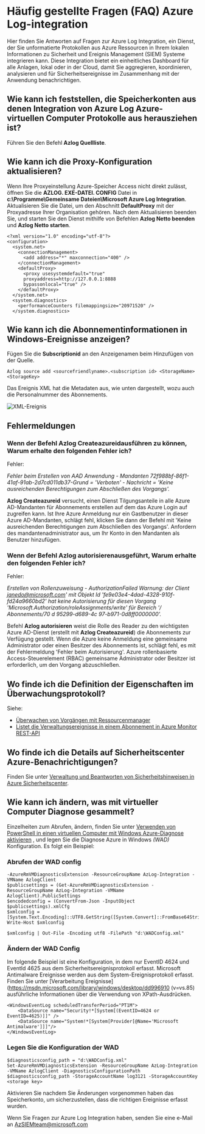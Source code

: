 <properties
   pageTitle="Häufig gestellte Fragen zur Azure Log-Integration | Microsoft Azure"
   description="Hier finden Sie Antworten auf Fragen zur Azure Log Integration."
   services="security"
   documentationCenter="na"
   authors="TomShinder"
   manager="MBaldwin"
   editor="TerryLanfear"/>

<tags
   ms.service="security"
   ms.devlang="na"
   ms.topic="article"
   ms.tgt_pltfrm="na"
   ms.workload="na"
   ms.date="08/23/2016"
   ms.author="TomSh"/>

# <a name="azure-log-integration-frequently-asked-questions-faq"></a>Häufig gestellte Fragen (FAQ) Azure Log-integration

Hier finden Sie Antworten auf Fragen zur Azure Log Integration, ein Dienst, der Sie unformatierte Protokollen aus Azure Ressourcen in Ihrem lokalen Informationen zu Sicherheit und Ereignis Management (SIEM) Systeme integrieren kann. Diese Integration bietet ein einheitliches Dashboard für alle Anlagen, lokal oder in der Cloud, damit Sie aggregieren, koordinieren, analysieren und für Sicherheitsereignisse im Zusammenhang mit der Anwendung benachrichtigen.

## <a name="how-can-i-see-the-storage-accounts-from-which-azure-log-integration-is-pulling-azure-vm-logs-from"></a>Wie kann ich feststellen, die Speicherkonten aus denen Integration von Azure Log Azure-virtuellen Computer Protokolle aus herausziehen ist?

Führen Sie den Befehl **Azlog Quellliste**.

## <a name="how-can-i-update-the-proxy-configuration"></a>Wie kann ich die Proxy-Konfiguration aktualisieren?

Wenn Ihre Proxyeinstellung Azure-Speicher Access nicht direkt zulässt, öffnen Sie die **AZLOG. EXE-DATEI. CONFIG** Datei in **c:\Programme\Gemeinsame Dateien\Microsoft Azure Log Integration**. Aktualisieren Sie die Datei, um den Abschnitt **DefaultProxy** mit der Proxyadresse Ihrer Organisation gehören. Nach dem Aktualisieren beenden Sie, und starten Sie den Dienst mithilfe von Befehlen **Azlog Netto beenden** und **Azlog Netto starten**.

    <?xml version="1.0" encoding="utf-8"?>
    <configuration>
      <system.net>
        <connectionManagement>
          <add address="*" maxconnection="400" />
        </connectionManagement>
        <defaultProxy>
          <proxy usesystemdefault="true"
          proxyaddress=http://127.0.0.1:8888
          bypassonlocal="true" />
        </defaultProxy>
      </system.net>
      <system.diagnostics>
        <performanceCounters filemappingsize="20971520" />
      </system.diagnostics>   

## <a name="how-can-i-see-the-subscription-information-in-windows-events"></a>Wie kann ich die Abonnementinformationen in Windows-Ereignisse anzeigen?

Fügen Sie die **Subscriptionid** an den Anzeigenamen beim Hinzufügen von der Quelle.

    Azlog source add <sourcefriendlyname>.<subscription id> <StorageName> <StorageKey>  

Das Ereignis XML hat die Metadaten aus, wie unten dargestellt, wozu auch die Personalnummer des Abonnements.

![XML-Ereignis][1]

## <a name="error-messages"></a>Fehlermeldungen

### <a name="when-running-command-azlog-createazureid-why-do-i-get-the-following-error"></a>Wenn der Befehl **Azlog Createazureid**ausführen zu können, Warum erhalte den folgenden Fehler ich?

Fehler:

  *Fehler beim Erstellen von AAD Anwendung - Mandanten 72f988bf-86f1-41af-91ab-2d7cd011db37-Grund = 'Verboten' - Nachricht = 'Keine ausreichenden Berechtigungen zum Abschließen des Vorgangs'.*

**Azlog Createazureid** versucht, einen Dienst Tilgungsanteile in alle Azure AD-Mandanten für Abonnements erstellen auf dem das Azure Login auf zugreifen kann. Ist Ihre Azure Anmeldung nur ein Gastbenutzer in dieser Azure AD-Mandanten, schlägt fehl, klicken Sie dann der Befehl mit 'Keine ausreichenden Berechtigungen zum Abschließen des Vorgangs'. Anfordern des mandantenadministrator aus, um Ihr Konto in den Mandanten als Benutzer hinzufügen.

### <a name="when-running-command-azlog-authorize-why-do-i-get-the-following-error"></a>Wenn der Befehl **Azlog autorisieren**ausgeführt, Warum erhalte den folgenden Fehler ich?

Fehler:

  *Erstellen von Rollenzuweisung - AuthorizationFailed Warnung: der Client janedo@microsoft.com' mit Objekt Id 'fe9e03e4-4dad-4328-910f-fd24a9660bd2' hat keine Autorisierung für diesen Vorgang 'Microsoft.Authorization/roleAssignments/write' für Bereich '/ Abonnements/70 d 95299-d689-4c 97-b971-0d8ff0000000'.*

Befehl **Azlog autorisieren** weist die Rolle des Reader zu den wichtigsten Azure AD-Dienst (erstellt mit **Azlog Createazureid**) die Abonnements zur Verfügung gestellt. Wenn die Azure keine Anmeldung eine gemeinsame Administrator oder einen Besitzer des Abonnements ist, schlägt fehl, es mit der Fehlermeldung 'Fehler beim Autorisierung'. Azure rollenbasierte Access-Steuerelement (RBAC) gemeinsame Administrator oder Besitzer ist erforderlich, um den Vorgang abzuschließen.

## <a name="where-can-i-find-the-definition-of-the-properties-in-audit-log"></a>Wo finde ich die Definition der Eigenschaften im Überwachungsprotokoll?

Siehe:

- [Überwachen von Vorgängen mit Ressourcenmanager](../resource-group-audit.md)
- [Listet die Verwaltungsereignisse in einem Abonnement in Azure Monitor REST-API](https://msdn.microsoft.com/library/azure/dn931934.aspx)

## <a name="where-can-i-find-details-on-azure-security-center-alerts"></a>Wo finde ich die Details auf Sicherheitscenter Azure-Benachrichtigungen?

Finden Sie unter [Verwaltung und Beantworten von Sicherheitshinweisen in Azure Sicherheitscenter](../security-center/security-center-managing-and-responding-alerts.md).

## <a name="how-can-i-modify-what-is-collected-with-vm-diagnostics"></a>Wie kann ich ändern, was mit virtueller Computer Diagnose gesammelt?

Einzelheiten zum Abrufen, ändern, finden Sie unter [Verwenden von PowerShell in einen virtuellen Computer mit Windows Azure-Diagnose aktivieren](../virtual-machines/virtual-machines-windows-ps-extensions-diagnostics.md) , und legen Sie die Diagnose Azure in Windows *(WAD)* Konfiguration. Es folgt ein Beispiel:

### <a name="get-the-wad-config"></a>Abrufen der WAD config

    -AzureRmVMDiagnosticsExtension -ResourceGroupName AzLog-Integration -VMName AzlogClient
    $publicsettings = (Get-AzureRmVMDiagnosticsExtension -ResourceGroupName AzLog-Integration -VMName AzlogClient).PublicSettings
    $encodedconfig = (ConvertFrom-Json -InputObject $publicsettings).xmlCfg
    $xmlconfig = [System.Text.Encoding]::UTF8.GetString([System.Convert]::FromBase64String($encodedconfig))
    Write-Host $xmlconfig

    $xmlconfig | Out-File -Encoding utf8 -FilePath "d:\WADConfig.xml"

### <a name="modify-the-wad-config"></a>Ändern der WAD Config

Im folgende Beispiel ist eine Konfiguration, in dem nur EventID 4624 und EventId 4625 aus dem Sicherheitsereignisprotokoll erfasst. Microsoft Antimalware Ereignisse werden aus dem System-Ereignisprotokoll erfasst. Finden Sie unter [Verarbeitung Ereignisse] (https://msdn.microsoft.com/library/windows/desktop/dd996910 (v=vs.85) ausführliche Informationen über die Verwendung von XPath-Ausdrücken.

    <WindowsEventLog scheduledTransferPeriod="PT1M">
        <DataSource name="Security!*[System[(EventID=4624 or EventID=4625)]]" />
        <DataSource name="System!*[System[Provider[@Name='Microsoft Antimalware']]]"/>
    </WindowsEventLog>

### <a name="set-the-wad-configuration"></a>Legen Sie die Konfiguration der WAD

    $diagnosticsconfig_path = "d:\WADConfig.xml"
    Set-AzureRmVMDiagnosticsExtension -ResourceGroupName AzLog-Integration -VMName AzlogClient -DiagnosticsConfigurationPath $diagnosticsconfig_path -StorageAccountName log3121 -StorageAccountKey <storage key>

Aktivieren Sie nachdem Sie Änderungen vorgenommen haben das Speicherkonto, um sicherzustellen, dass die richtigen Ereignisse erfasst wurden.

Wenn Sie Fragen zur Azure Log Integration haben, senden Sie eine e-Mail an [AzSIEMteam@microsoft.com](mailto:AzSIEMteam@microsoft.com)

<!--Image references-->
[1]: ./media/security-azure-log-integration-faq/event-xml.png
